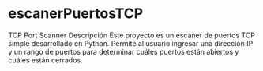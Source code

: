 # escanerPuertosTCP
 TCP Port Scanner Descripción Este proyecto es un escáner de puertos TCP simple desarrollado en Python. Permite al usuario ingresar una dirección IP y un rango de puertos para determinar cuáles puertos están abiertos y cuáles están cerrados.                    
